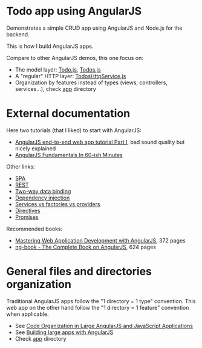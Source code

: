 # Todo app using AngularJS

Demonstrates a simple CRUD app using AngularJS and Node.js for the backend.

This is how I build AngularJS apps.

Compare to other AngularJS demos, this one focus on:
- The model layer: [Todo.js](https://github.com/tkrotoff/TodoAppAngularJS/blob/master/app/Todos/Todo.js), [Todos.js](https://github.com/tkrotoff/TodoAppAngularJS/blob/master/app/Todos/Todos.js)
- A "regular" HTTP layer: [TodosHttpService.js](https://github.com/tkrotoff/TodoAppAngularJS/blob/master/app/Todos/TodosHttpService.js)
- Organization by features instead of types (views, controllers, services...), check [app](https://github.com/tkrotoff/TodoAppAngularJS/tree/master/app) directory

# External documentation

Here two tutorials (that I liked) to start with AngularJS:
- [AngularJS end-to-end web app tutorial Part I](http://www.youtube.com/watch?v=Ja2xDrtylBw), bad sound quality but nicely explained
- [AngularJS Fundamentals In 60-ish Minutes](http://www.youtube.com/watch?v=i9MHigUZKEM)

Other links:
- [SPA](http://en.wikipedia.org/wiki/Single-page_application)
- [REST](http://en.wikipedia.org/wiki/Representational_state_transfer)
- [Two-way data binding](https://docs.angularjs.org/guide/databinding)
- [Dependency injection](https://github.com/angular/angular.js/wiki/Understanding-Dependency-Injection)
- [Services vs factories vs providers](http://iffycan.blogspot.fr/2013/05/angular-service-or-factory.html)
- [Directives](http://www.ng-newsletter.com/posts/directives.html)
- [Promises](http://andyshora.com/promises-angularjs-explained-as-cartoon.html)

Recommended books:
- [Mastering Web Application Development with AngularJS](http://www.amazon.com/Mastering-Web-Application-Development-AngularJS/dp/1782161821), 372 pages
- [ng-book - The Complete Book on AngularJS](http://www.amazon.com/ng-book-Complete-AngularJS-Ari-Lerner/dp/099134460X), 624 pages

# General files and directories organization

Traditional AngularJS apps follow the "1 directory = 1 type" convention. This web app on the other hand follow the "1 directory = 1 feature" convention when applicable.
- See [Code Organization in Large AngularJS and JavaScript Applications](http://cliffmeyers.com/blog/2013/4/21/code-organization-angularjs-javascript)
- See [Building large apps with AngularJS](https://coderwall.com/p/y0zkiw)
- Check [app](https://github.com/tkrotoff/TodoAppAngularJS/tree/master/app) directory
